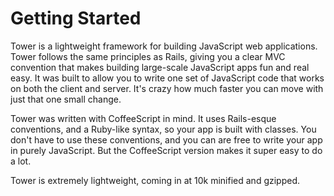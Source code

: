 # Getting Started

Tower is a lightweight framework for building JavaScript web applications.  Tower follows the same principles as Rails, giving you a clear MVC convention that makes building large-scale JavaScript apps fun and real easy.  It was built to allow you to write one set of JavaScript code that works on both the client and server.  It's crazy how much faster you can move with just that one small change.

Tower was written with CoffeeScript in mind.  It uses Rails-esque conventions, and a Ruby-like syntax, so your app is built with classes.  You don't have to use these conventions, and you can are free to write your app in purely JavaScript.  But the CoffeeScript version makes it super easy to do a lot.

Tower is extremely lightweight, coming in at 10k minified and gzipped.
